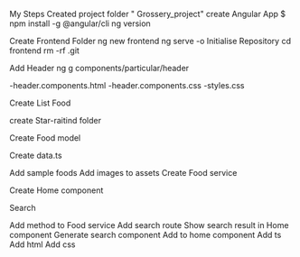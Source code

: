 My Steps
Created project folder 
" Grossery_project"
create Angular App
            $ npm install -g @angular/cli
            ng version


Create Frontend Folder
            ng new frontend
             ng serve -o
Initialise Repository
                cd frontend
                rm -rf .git

Add Header 
            ng g components/particular/header

-header.components.html
-header.components.css
-styles.css

Create List Food

create Star-raitind folder

Create Food model

Create data.ts

Add sample foods
Add images to assets
Create Food service

Create Home component



Search

Add method to Food service
Add search route
Show search result in Home component
Generate search component
Add to home component
Add ts
Add html
Add css